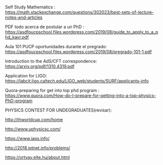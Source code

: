 

Self Study Mathematics : https://math.stackexchange.com/questions/302023/best-sets-of-lecture-notes-and-articles

PDF todo acerca de postular a un PhD : https://asdfpucpschool.files.wordpress.com/2019/08/guide_to_apply_to_a_phd_kavr.pdf

Aula 101 PUCP oportunidades durante el pregrado: https://asdfpucpschool.files.wordpress.com/2019/08/pregrado-101-1.pdf

Introduction to the AdS/CFT correspondence: https://arxiv.org/pdf/1310.4319.pdf

Application for LIGO: https://labcit.ligo.caltech.edu/LIGO_web/students/SURF/applicants-info

Quora-preparing for get into top phd program : https://www.quora.com/How-do-I-prepare-for-getting-into-a-top-physics-PhD-program

PHYSICS CONTEST FOR UNDEGRADUATES(revisar):

http://thworldcup.com/home

http://www.uphysicsc.com/

https://www.iaps.info/

http://2018.iptnet.info/problems/

https://ortvay.elte.hu/about.html
